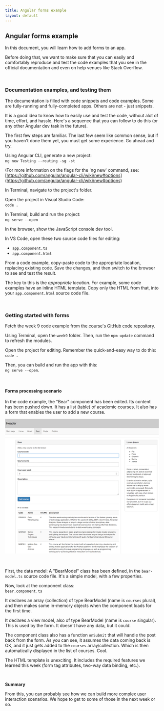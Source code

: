 ```yaml
---
title: Angular forms example
layout: default
---
```


## Angular forms example

In this document, you will learn how to add forms to an app. 

Before doing that, we want to make sure that you can easily and comfortably reproduce and test the code examples that you see in the official documentation and even on help venues like Stack Overflow. 

<br>

### Documentation examples, and testing them

The documentation is filled with code snippets and code examples. Some are fully-running and fully-completed apps. Others are not - just snippets. 

It is a good idea to know how to easily use and test the code, without alot of time, effort, and hassle. Here's a sequence that you can follow to do this (or any other Angular dev task in the future).

The first few steps are familiar. The last few seem like common sense, but if you haven't done them yet, you must get some experience. Go ahead and try.

Using Angular CLI, generate a new project:  
`ng new Testing --routing -sg -st`

(For more information on the flags for the 'ng new' command, see: [https://github.com/angular/angular-cli/wiki/new#options](https://github.com/angular/angular-cli/wiki/new#options)

In Terminal, navigate to the project's folder.

Open the project in Visual Studio Code:  
`code .`

In Terminal, build and run the project:  
`ng serve --open`

In the browser, show the JavaScript console dev tool.

In VS Code, open these two source code files for editing:
* `app.component.ts`
* `app.component.html`

From a code example, copy-paste code to the appropriate location, replacing existing code. Save the changes, and then switch to the browser to see and test the result.

The key to this is the *appropriate location*. For example, some code examples have an inline HTML template. Copy only the HTML from that, into your `app.component.html` source code file. 

<br> 

### Getting started with forms

Fetch the week 9 code example from [the course's GitHub code repository](https://github.com/sictweb/web422). 

Using Terminal, open the `week9` folder. Then, run the `npm update` command to refresh the modules. 

Open the project for editing. Remember the quick-and-easy way to do this:  
`code .` 

Then, you can build and run the app with this:  
`ng serve --open`. 

<br>

#### Forms processing scenario

In the code example, the "Bear" component has been edited. Its content has been pushed down. It has a list (table) of academic courses. It also has a form that enables the user to add a new course. 

![Forms](../media/angular-forms-render1.png)

<br>

First, the data model: A "BearModel" class has been defined, in the `bear-model.ts` source code file. It's a simple model, with a few properties.

Now, look at the component class:  
`bear.component.ts`

It declares an array (collection) of type BearModel (name is `courses` plural), and then makes some in-memory objects when the component loads for the first time. 

It declares a view model, also of type BearModel (name is `course` singular). This is used by the form. It doesn't have any data, but it could. 

The component class also has a function `onSubmit` that will handle the post back from the form. As you can see, it assumes the data coming back is OK, and it just gets added to the `courses` array/collection. Which is then automatically displayed in the list of courses. Cool. 

The HTML template is unexciting. It includes the required features we learned this week (form tag attributes, two-way data binding, etc.). 

<br>

**Summary**

From this, you can probably see how we can build more complex user interaction scenarios. We hope to get to some of those in the next week or so. 

<br>
